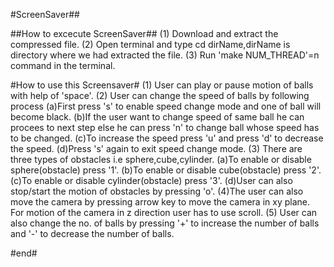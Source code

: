 #ScreenSaver##

##How to excecute ScreenSaver##
(1) Download and extract the compressed file.
(2) Open terminal and type cd dirName,dirName is directory where we had extracted the file.
(3) Run 'make NUM_THREAD'=n command in the terminal.


#How to use this Screensaver#
(1) User can play or pause motion of balls with help of 'space'.
(2) User can change the speed of balls by following process 
   (a)First press 's' to enable speed change mode and one of ball will become black.
   (b)If the user want to change speed of same ball he can procees to next step else he can press 'n' to change ball whose speed               has to be changed.
   (c)To increase the speed press 'u' and press 'd' to decrease the speed.
   (d)Press 's' again to exit speed change mode.
(3) There are three types of obstacles i.e sphere,cube,cylinder.
   (a)To enable or disable sphere(obstacle) press '1'.
   (b)To enable or disable cube(obstacle) press '2'.
   (c)To enable or disable cylinder(obstacle) press '3'.
   (d)User can also stop/start the motion of obstacles by pressing 'o'.
(4)The user can also move the camera by pressing arrow key to move the camera in xy plane. For motion of the camera in z direction user has to  use scroll.
(5) User can also change the no. of balls by pressing '+' to increase the number of balls and '-' to decrease the number of balls.


#end#
